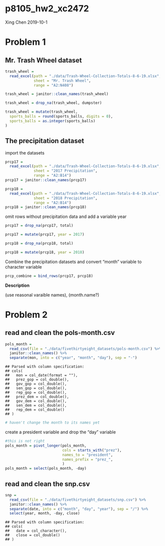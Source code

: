 p8105\_hw2\_xc2472
================
Xing Chen
2019-10-1

# Problem 1

## Mr. Trash Wheel dataset

``` r
trash_wheel = 
  read_excel(path = "./data/Trash-Wheel-Collection-Totals-8-6-19.xlsx", 
             sheet = "Mr. Trash Wheel", 
             range = "A2:N408")

trash_wheel = janitor::clean_names(trash_wheel)

trash_wheel = drop_na(trash_wheel, dumpster)

trash_wheel = mutate(trash_wheel, 
  sports_balls = round(sports_balls, digits = 0),
  sports_balls = as.integer(sports_balls)
)
```

## The precipitation dataset

import the datasets

``` r
prcp17 = 
  read_excel(path = "./data/Trash-Wheel-Collection-Totals-8-6-19.xlsx",
             sheet = "2017 Precipitation",
             range = "A2:B14")
prcp17 = janitor::clean_names(prcp17)

prcp18 = 
  read_excel(path = "./data/Trash-Wheel-Collection-Totals-8-6-19.xlsx",
             sheet = "2018 Precipitation",
             range = "A2:B14")
prcp18 = janitor::clean_names(prcp18)
```

omit rows without precipitation data and add a variable year

``` r
prcp17 = drop_na(prcp17, total)

prcp17 = mutate(prcp17, year = 2017)

prcp18 = drop_na(prcp18, total)

prcp18 = mutate(prcp18, year = 2018)
```

Combine the precipitation datasets and convert “month” variable to
character variable

``` r
prcp_combine = bind_rows(prcp17, prcp18)
```

**Description**

(use reasonal varaible names), (month.name?)

# Problem 2

## read and clean the pols-month.csv

``` r
pols_month = 
  read_csv(file = "./data/fivethirtyeight_datasets/pols-month.csv") %>% 
  janitor::clean_names() %>% 
  separate(mon, into = c("year", "month", "day"), sep = "-")
```

    ## Parsed with column specification:
    ## cols(
    ##   mon = col_date(format = ""),
    ##   prez_gop = col_double(),
    ##   gov_gop = col_double(),
    ##   sen_gop = col_double(),
    ##   rep_gop = col_double(),
    ##   prez_dem = col_double(),
    ##   gov_dem = col_double(),
    ##   sen_dem = col_double(),
    ##   rep_dem = col_double()
    ## )

``` r
# haven't change the month to its names yet
```

create a president variable and drop the “day” variable

``` r
#this is not right
pols_month = pivot_longer(pols_month, 
                          cols = starts_with("prez"), 
                          names_to = "president",
                          names_prefix = "prez_",
                          )
pols_month = select(pols_month, -day)
```

## read and clean the snp.csv

``` r
snp = 
  read_csv(file = "./data/fivethirtyeight_datasets/snp.csv") %>% 
  janitor::clean_names() %>% 
  separate(date, into = c("month", "day", "year"), sep = "/") %>% 
  select(year, month, -day, close)
```

    ## Parsed with column specification:
    ## cols(
    ##   date = col_character(),
    ##   close = col_double()
    ## )

